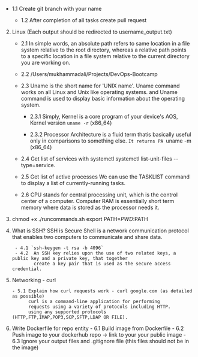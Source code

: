 - 1.1 Create git branch with your name

  - 1.2 After completion of all tasks create pull request

2. Linux (Each output should be redirected to username_output.txt)

    - 2.1 In simple words, an absolute path refers to same location in a file system relative to the root directory,
      whereas a relative path points to a specific location in a file system relative to the current directory you
      are working on.

     - 2.2 /Users/mukhammadali/Projects/DevOps-Bootcamp

     - 2.3 Uname is the short name for 'UNIX name'. Uname command works on all Linux and Unix like operating systems.
        and Uname command is used to display basic information about the operating system.

          - 2.3.1 Simply, Kernel is a core program of your device's AOS,  
                  Kernel version  `uname -r` (x86_64)

          - 2.3.2 Processor Architecture is a fluid term thatis basically useful
                 only in comparisons to something else.  `
                 It returns PA  `uname -m (x86_64)

     - 2.4  Get list of services with systemctl
           systemctl list-unit-files --type=service.

     - 2.5   Get list of active processes
            We can use the TASKLIST command to display a list of currently-running tasks.

     - 2.6   CPU stands for central processing unit, which is the control center of a computer.
            Computer RAM is essentially short term memory where data is stored as the processor needs it.


3. chmod +x ./runcommands.sh
   export PATH=$PWD:$PATH     

4. What is SSH? 
   SSH is Secure Shell is a network communication protocol that enables two computers to communicate and shsre data.

        - 4.1 `ssh-keygen -t rsa -b 4096` 
        - 4.2  An SSH key relies upon the use of two related keys, a public key and a private key, that together 
               create a key pair that is used as the secure access credential.

 5. Networking - curl

        - 5.1 Explain how curl requests work - curl google.com (as detailed as possible)
              curl is a command-line application for performing
              requests using a variety of protocols including HTTP.
              using any supported protocols (HTTP,FTP,IMAP,POP3,SCP,SFTP,LDAP OR FILE).

 6.  Write Dockerfile for repo entity
         - 6.1 Build image from Dockerfile
         - 6.2 Push image to your dockerhub repo -> link to your your public image
         - 6.3 Ignore your output files and .gitignore file (this files should not be in the image)






